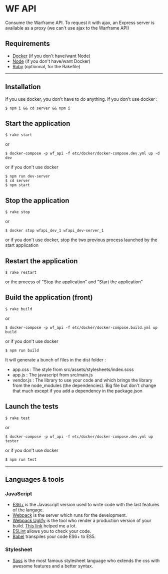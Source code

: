 # WF API

Consume the Warframe API. To request it with ajax, an Express server is available as a proxy (we can't use ajax to the Warframe API)

## Requirements

- [Docker](https://www.docker.com/get-docker) (if you don't have/want Node)
- [Node](https://nodejs.org/en/) (if you don't have/want Docker)
- [Ruby](https://www.ruby-lang.org/fr/downloads/) (optionnal, for the Rakefile)

---

## Installation

If you use docker, you don't have to do anything.
If you don't use docker :

    $ npm i && cd server && npm i


## Start the application

    $ rake start

or

    $ docker-compose -p wf_api -f etc/docker/docker-compose.dev.yml up -d dev

or if you don't use docker
    
    $ npm run dev-server
    $ cd server
    $ npm start

## Stop the application

    $ rake stop

or

    $ docker stop wfapi_dev_1 wfapi_dev-server_1

or if you don't use docker, stop the two previous process launched by the start application

## Restart the application

    $ rake restart

or the process of "Stop the application" and "Start the application"

## Build the application (front)

    $ rake build

or

    $ docker-compose -p wf_api -f etc/docker/docker-compose.build.yml up build

or if you don't use docker
    
    $ npm run build

It will generate a bunch of files in the dist folder :
- app.css : The style from src/assets/stylesheets/index.scss
- app.js : The javascript from src/main.js
- vendor.js : The library to use your code and which brings the library from the node_modules (the dependencies). Big file but don't change that much except if you add a dependency in the package.json

## Launch the tests 

    $ rake test

or

    $ docker-compose -p wf_api -f etc/docker/docker-compose.dev.yml up tester

or if you don't use docker

    $ npm run test

---

## Languages & tools

### JavaScript

- [ES6+](es6-features.org) is the Javascript version used to write code with the last features of the langage.
- [Webpack](https://webpack.js.org/concepts/) is the server which runs for the development.
- [Webpack Uglify](https://www.npmjs.com/package/uglifyjs-webpack-plugin) is the tool who render a production version of your build. [This link](https://stackoverflow.com/questions/42375468/uglify-syntaxerror-unexpected-token-punc) helped me a lot.
- [ESLint](https://eslint.org/) allows you to check your code.
- [Babel](https://babeljs.io/) transpiles your code ES6+ to ES5.

### Stylesheet

- [Sass](http://sass-lang.com/) is the most famous stylesheet language who extends the css with awesome features and a better syntax.

